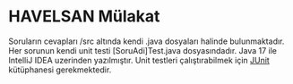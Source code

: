 # HAVELSAN Mülakat

Soruların cevapları /src altında kendi .java dosyaları halinde bulunmaktadır. Her sorunun kendi unit testi [SoruAdi]Test.java dosyasındadır. Java 17 ile IntelliJ IDEA uzerinden yazılmıştır. 
Unit testleri çalıştırabilmek için [JUnit](https://www.jetbrains.com/help/idea/junit.html#intellij) kütüphanesi gerekmektedir. 